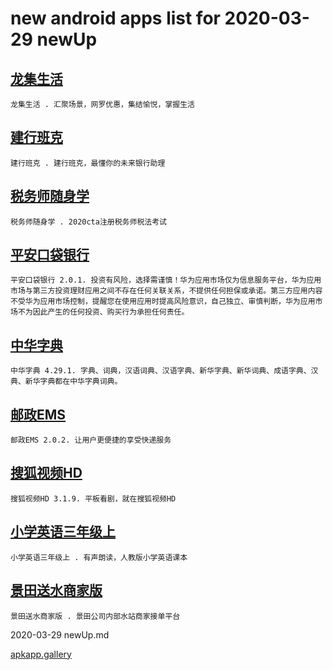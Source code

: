 # new android apps list for 2020-03-29 newUp
## [龙集生活](https://apkapp.gallery/dl/100988997/)
```
龙集生活 . 汇聚场景，网罗优惠，集结愉悦，掌握生活
```

## [建行班克](https://apkapp.gallery/dl/101560909/)
```
建行班克 . 建行班克，最懂你的未来银行助理
```

## [税务师随身学](https://apkapp.gallery/dl/10878796/)
```
税务师随身学 . 2020cta注册税务师税法考试
```

## [平安口袋银行](https://apkapp.gallery/dl/10465259/)
```
平安口袋银行 2.0.1. 投资有风险，选择需谨慎！华为应用市场仅为信息服务平台，华为应用市场与第三方投资理财应用之间不存在任何关联关系，不提供任何担保或承诺。第三方应用内容不受华为应用市场控制，提醒您在使用应用时提高风险意识，自己独立、审慎判断，华为应用市场不为因此产生的任何投资、购买行为承担任何责任。
```

## [中华字典](https://apkapp.gallery/dl/101476537/)
```
中华字典 4.29.1. 字典、词典，汉语词典、汉语字典、新华字典、新华词典、成语字典、汉典、新华字典都在中华字典词典。
```

## [邮政EMS](https://apkapp.gallery/dl/100034143/)
```
邮政EMS 2.0.2. 让用户更便捷的享受快递服务
```

## [搜狐视频HD](https://apkapp.gallery/dl/73686/)
```
搜狐视频HD 3.1.9. 平板看剧，就在搜狐视频HD
```

## [小学英语三年级上](https://apkapp.gallery/dl/10680465/)
```
小学英语三年级上 . 有声朗读，人教版小学英语课本
```

## [景田送水商家版](https://apkapp.gallery/dl/100966521/)
```
景田送水商家版 . 景田公司内部水站商家接单平台
```
2020-03-29 newUp.md

[apkapp.gallery](http://apkapp.gallery/)
